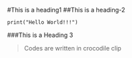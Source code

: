 #This is a heading1
##This is a heading-2

```
print("Hello World!!!")
```

###This is a Heading 3

> Codes are written in crocodile clip
